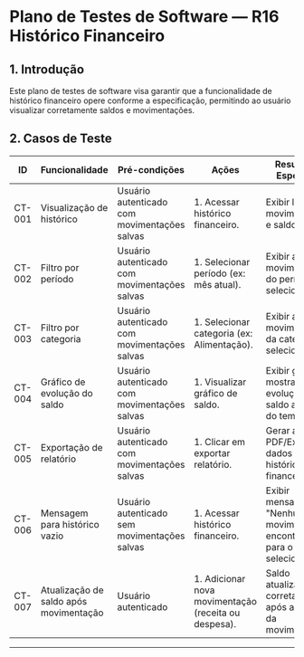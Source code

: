 # Plano de Testes de Software — R16 Histórico Financeiro

## 1. Introdução

Este plano de testes de software visa garantir que a funcionalidade de histórico financeiro opere conforme a especificação, permitindo ao usuário visualizar corretamente saldos e movimentações.

## 2. Casos de Teste

| ID     | Funcionalidade                        | Pré-condições                                 | Ações                                                                                 | Resultados Esperados                                                                                 |
| ------ | ------------------------------------- | --------------------------------------------- | ------------------------------------------------------------------------------------- | ---------------------------------------------------------------------------------------------------- |
| CT-001 | Visualização de histórico             | Usuário autenticado com movimentações salvas  | 1. Acessar histórico financeiro.                                                     | Exibir lista de movimentações e saldo atual.                                                         |
| CT-002 | Filtro por período                    | Usuário autenticado com movimentações salvas  | 1. Selecionar período (ex: mês atual).                                               | Exibir apenas movimentações do período selecionado.                                                   |
| CT-003 | Filtro por categoria                  | Usuário autenticado com movimentações salvas  | 1. Selecionar categoria (ex: Alimentação).                                           | Exibir apenas movimentações da categoria selecionada.                                                 |
| CT-004 | Gráfico de evolução do saldo          | Usuário autenticado com movimentações salvas  | 1. Visualizar gráfico de saldo.                                                      | Exibir gráfico mostrando evolução do saldo ao longo do tempo.                                        |
| CT-005 | Exportação de relatório               | Usuário autenticado com movimentações salvas  | 1. Clicar em exportar relatório.                                                     | Gerar arquivo PDF/Excel com dados do histórico financeiro.                                            |
| CT-006 | Mensagem para histórico vazio         | Usuário autenticado sem movimentações salvas  | 1. Acessar histórico financeiro.                                                     | Exibir mensagem: "Nenhuma movimentação encontrada para o período selecionado."                      |
| CT-007 | Atualização de saldo após movimentação| Usuário autenticado                          | 1. Adicionar nova movimentação (receita ou despesa).                                 | Saldo atualizado corretamente após a inclusão da movimentação.                                       |

---
